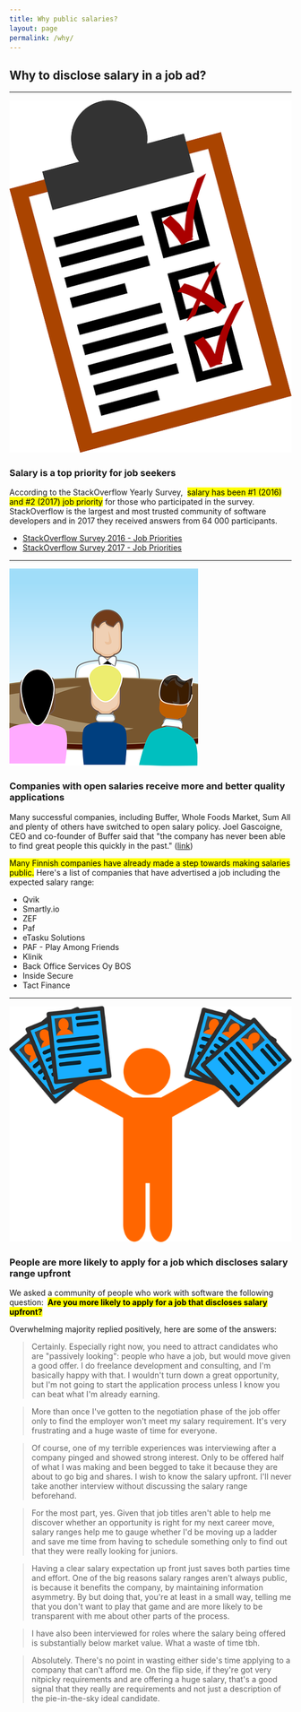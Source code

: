 ```yaml
---
title: Why public salaries?
layout: page
permalink: /why/
---
```


 <div class="why content">
        <h2 class="text-center">Why to disclose salary in a job ad?</h2>
        <hr class="mb-5"/>
        <div class="row reason">
            <div class="col-md-2 hidden-sm-down">
                <div class="text-md-center"><img src="/img/survey.png"/></div>
            </div>
            <div class="col-md-10">
                <h3 class="mb-3">Salary is a top priority for job seekers</h3>
                <p>According to the StackOverflow Yearly Survey,&nbsp;
                    <mark>salary has been #1 (2016) and #2 (2017) job priority</mark>
                    for those who participated in the survey. StackOverflow is the largest and most trusted community of
                    software developers and in 2017 they received answers from 64 000 participants.
                </p>
                <ul>
                    <li><a href="https://insights.stackoverflow.com/survey/2016#work-job-priorities">StackOverflow
                        Survey 2016 - Job Priorities</a></li>
                    <li><a href="https://insights.stackoverflow.com/survey/2017#job-priorities">StackOverflow Survey
                        2017 - Job Priorities</a></li>
                </ul>
            </div>
        </div>
        <hr class="mb-5"/>
        <div class="row reason">
            <div class="col-md-2 hidden-sm-down">
                <div class="text-md-center"><img src="/img/interview.png"/></div>
            </div>
            <div class="col-md-10">
                <h3 class="mb-3">Companies with open salaries receive more and better quality applications</h3>
                <p>Many successful companies, including Buffer, Whole Foods Market, Sum All and plenty of others have
                    switched to open salary policy. Joel Gascoigne, CEO and co-founder of Buffer said that "the company
                    has never been able to find great people this quickly in the past." (<a
                            href="https://qz.com/169147/applications-have-doubled-to-the-company-that-discloses-its-salaries/">link</a>)
                </p>
                <p>
                    <mark>Many Finnish companies have already made a step towards making salaries public.</mark>
                    Here's a list of companies that have advertised a job including the expected salary range:
                </p>
                <ul>
                    <li>Qvik</li>
                    <li>Smartly.io</li>
                    <li>ZEF</li>
                    <li>Paf</li>
                    <li>eTasku Solutions</li>
                    <li>PAF - Play Among Friends</li>
                    <li>Klinik</li>
                    <li>Back Office Services Oy BOS</li>
                    <li>Inside Secure</li>
                    <li>Tact Finance</li>
                </ul>
            </div>
        </div>
        <hr class="mb-5"/>
        <div class="row reason">
            <div class="col-md-2 hidden-sm-down">
                <div class="text-md-center"><img src="/img/cvs.png"/></div>
            </div>
            <div class="col-md-10">
                <h3 class="mb-3">People are more likely to apply for a job which discloses salary range upfront</h3>
                <p>We asked a community of people who work with software the following question:&nbsp;<strong>
                    <mark>Are you more likely to apply for a job that discloses salary upfront?</mark>
                </strong></p>
                <p>Overwhelming majority replied positively, here are some of the answers:</p>
                <div class="testimonial">
                    <blockquote>Certainly. Especially right now, you need to attract candidates who are "passively
                        looking": people who have a job, but would move given a good offer. I do freelance development
                        and consulting, and I'm basically happy with that. I wouldn't turn down a great opportunity, but
                        I'm not going to start the application process unless I know you can beat what I'm already
                        earning.
                    </blockquote>
                </div>
                <div class="testimonial">
                    <blockquote>More than once I've gotten to the negotiation phase of the job offer only to find the
                        employer won't meet my salary requirement. It's very frustrating and a huge waste of time for
                        everyone.
                    </blockquote>
                </div>
                <div class="testimonial">
                    <blockquote>Of course, one of my terrible experiences was interviewing after a company pinged and
                        showed strong interest. Only to be offered half of what I was making and been begged to take it
                        because they are about to go big and shares. I wish to know the salary upfront. I'll never take
                        another interview without discussing the salary range beforehand.
                    </blockquote>
                </div>
                <div class="testimonial">
                    <blockquote>For the most part, yes. Given that job titles aren't able to help me discover whether an
                        opportunity is right for my next career move, salary ranges help me to gauge whether I'd be
                        moving up a ladder and save me time from having to schedule something only to find out that they
                        were really looking for juniors.
                    </blockquote>
                </div>
                <div class="testimonial">
                    <blockquote>Having a clear salary expectation up front just saves both parties time and effort. One
                        of the big reasons salary ranges aren't always public, is because it benefits the company, by
                        maintaining information asymmetry. By but doing that, you're at least in a small way, telling me
                        that you don't want to play that game and are more likely to be transparent with me about other
                        parts of the process.
                    </blockquote>
                </div>
                <div class="testimonial">
                    <blockquote>I have also been interviewed for roles where the salary being offered is substantially
                        below market value. What a waste of time tbh.
                    </blockquote>
                </div>
                <div class="testimonial">
                    <blockquote>Absolutely. There's no point in wasting either side's time applying to a company that
                        can't afford me. On the flip side, if they're got very nitpicky requirements and are offering a
                        huge salary, that's a good signal that they really are requirements and not just a description
                        of the pie-in-the-sky ideal candidate.
                    </blockquote>
                </div>
            </div>
        </div>
    </div>